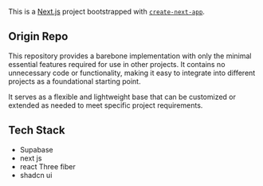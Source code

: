 This is a [Next.js](https://nextjs.org) project bootstrapped with [`create-next-app`](https://nextjs.org/docs/app/api-reference/cli/create-next-app).

## Origin Repo 
This repository provides a barebone implementation with only the minimal essential features required for use in other projects. It contains no unnecessary code or functionality, making it easy to integrate into different projects as a foundational starting point.

It serves as a flexible and lightweight base that can be customized or extended as needed to meet specific project requirements.

## Tech Stack
- Supabase 
- next js 
- react Three fiber 
- shadcn ui 
